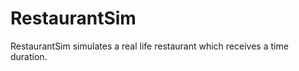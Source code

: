 RestaurantSim
=============

RestaurantSim simulates a real life restaurant which receives a time duration.
